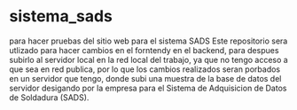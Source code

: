 # sistema_sads
para hacer pruebas del sitio web para el sistema SADS
Este repositorio sera utlizado para hacer cambios en el forntendy en el backend, para despues subirlo al servidor local en la red local del trabajo, ya que no tengo acceso
a que sea en red publica, por lo que los cambios realizados seran porbados en un servidor que tengo, donde subi una muestra de la base de datos del servidor desigando por
la empresa para el Sistema de Adquisicion de Datos de Soldadura (SADS).
